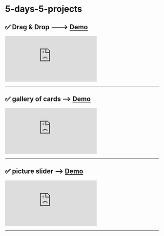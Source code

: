 # 5-days-5-projects


## :white_check_mark: Drag & Drop ---> [Demo](https://jsfiddle.net/valentronus95/fapkr2qz/)

![](https://fv2-1.failiem.lv/thumb_show.php?i=k4vpffmad&view)
____
## :white_check_mark: gallery of cards --> [Demo](https://jsfiddle.net/valentronus95/sLj64o15/5/)

![](https://fv2-1.failiem.lv/thumb_show.php?i=a3x54nzd6&view)
____
## :white_check_mark: picture slider --> [Demo](https://jsfiddle.net/valentronus95/yzL1jf0o/1/)

![](https://fv2-1.failiem.lv/thumb_show.php?i=qars79gb9&view)
____
